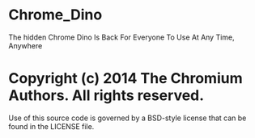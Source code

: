 # Chrome_Dino
The hidden Chrome Dino Is Back For Everyone To Use At Any Time, Anywhere
# Copyright (c) 2014 The Chromium Authors. All rights reserved.
Use of this source code is governed by a BSD-style license that can be
found in the LICENSE file. 

